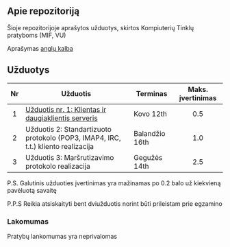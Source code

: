 ## Apie repozitoriją

Šioje repozitorijoje aprašytos užduotys, skirtos Kompiuterių Tinklų pratyboms (MIF, VU)

Aprašymas [anglų kalba](README.en.md)

## Užduotys

|Nr | Užduotis                                                                           | Terminas     | Maks. įvertinimas |
|:-:|------------------------------------------------------------------------------------|--------------|:-----------------:|
|1  |[Užduotis nr. 1: Klientas ir daugiaklientis serveris](/assignment-1)                |Kovo 12th     |0.5                |
|2  |Užduotis 2: Standartizuoto protokolo (POP3, IMAP4, IRC, t.t.) kliento realizacija   |Balandžio 16th|1.0                |
|3  |Užduotis 3: Maršrutizavimo protokolo realizacija                                    |Gegužės 14th  |2.5                |
P.S. Galutinis užduoties įvertinimas yra mažinamas po 0.2 balo už kiekvieną pavėluotą savaitę

P.P.S Reikia atsiskaityti bent dviužduotis norint būti prileistam prie egzamino

### Lakomumas 
Pratybų lankomumas yra neprivalomas